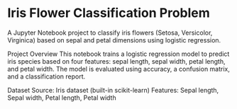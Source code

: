 # Iris Flower Classification Problem

A Jupyter Notebook project to classify iris flowers (Setosa, Versicolor, Virginica) based on sepal and petal dimensions using logistic regression.

Project Overview
This notebook trains a logistic regression model to predict iris species based on four features: sepal length, sepal width, petal length, and petal width. The model is evaluated using accuracy, a confusion matrix, and a classification report.

Dataset
Source: Iris dataset (built-in scikit-learn)
Features: Sepal length, Sepal width, Petal length, Petal width
